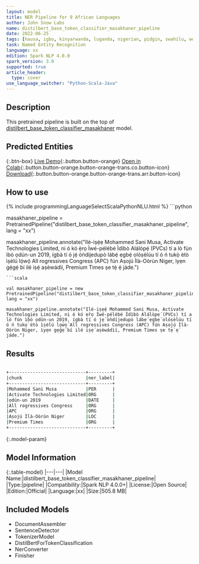 ```yaml
---
layout: model
title: NER Pipeline for 9 African Languages
author: John Snow Labs
name: distilbert_base_token_classifier_masakhaner_pipeline
date: 2022-06-25
tags: [hausa, igbo, kinyarwanda, luganda, nigerian, pidgin, swahilu, wolof, yoruba, xx, open_source]
task: Named Entity Recognition
language: xx
edition: Spark NLP 4.0.0
spark_version: 3.0
supported: true
article_header:
  type: cover
use_language_switcher: "Python-Scala-Java"
---
```


## Description

This pretrained pipeline is built on the top of [distilbert_base_token_classifier_masakhaner](https://nlp.johnsnowlabs.com/2022/01/18/distilbert_base_token_classifier_masakhaner_xx.html) model.

## Predicted Entities



{:.btn-box}
[Live Demo](https://demo.johnsnowlabs.com/public/Ner_masakhaner/){:.button.button-orange}
[Open in Colab](https://colab.research.google.com/github/JohnSnowLabs/spark-nlp-workshop/blob/master/tutorials/streamlit_notebooks/Ner_masakhaner.ipynb){:.button.button-orange.button-orange-trans.co.button-icon}
[Download](https://s3.amazonaws.com/auxdata.johnsnowlabs.com/public/models/distilbert_base_token_classifier_masakhaner_pipeline_xx_4.0.0_3.0_1656118926686.zip){:.button.button-orange.button-orange-trans.arr.button-icon}

## How to use



<div class="tabs-box" markdown="1">
{% include programmingLanguageSelectScalaPythonNLU.html %}
```python

masakhaner_pipeline = PretrainedPipeline("distilbert_base_token_classifier_masakhaner_pipeline", lang = "xx")

masakhaner_pipeline.annotate("Ilé-iṣẹ́ẹ Mohammed Sani Musa, Activate Technologies Limited, ni ó kó ẹ̀rọ Ìwé-pélébé Ìdìbò Alálòpẹ́ (PVCs) tí a lò fún ìbò ọdún-un 2019, ígbà tí ó jẹ́ òǹdíjedupò lábẹ́ ẹgbẹ́ olóṣèlúu tí ó ń tukọ̀ ètò ìṣèlú lọ́wọ́ All rogressives Congress (APC) fún Aṣojú Ìlà-Oòrùn Niger, ìyẹn gẹ́gẹ́ bí ilé iṣẹ́ aṣèwádìí, Premium Times ṣe tẹ̀ ẹ́ jáde.")
```
```scala

val masakhaner_pipeline = new PretrainedPipeline("distilbert_base_token_classifier_masakhaner_pipeline", lang = "xx")

masakhaner_pipeline.annotate("Ilé-iṣẹ́ẹ Mohammed Sani Musa, Activate Technologies Limited, ni ó kó ẹ̀rọ Ìwé-pélébé Ìdìbò Alálòpẹ́ (PVCs) tí a lò fún ìbò ọdún-un 2019, ígbà tí ó jẹ́ òǹdíjedupò lábẹ́ ẹgbẹ́ olóṣèlúu tí ó ń tukọ̀ ètò ìṣèlú lọ́wọ́ All rogressives Congress (APC) fún Aṣojú Ìlà-Oòrùn Niger, ìyẹn gẹ́gẹ́ bí ilé iṣẹ́ aṣèwádìí, Premium Times ṣe tẹ̀ ẹ́ jáde.")
```
</div>

## Results

```bash

+-----------------------------+---------+
|chunk                        |ner_label|
+-----------------------------+---------+
|Mohammed Sani Musa           |PER      |
|Activate Technologies Limited|ORG      |
|ọdún-un 2019                 |DATE     |
|All rogressives Congress     |ORG      |
|APC                          |ORG      |
|Aṣojú Ìlà-Oòrùn Niger        |LOC      |
|Premium Times                |ORG      |
+-----------------------------+---------+
```

{:.model-param}
## Model Information

{:.table-model}
|---|---|
|Model Name:|distilbert_base_token_classifier_masakhaner_pipeline|
|Type:|pipeline|
|Compatibility:|Spark NLP 4.0.0+|
|License:|Open Source|
|Edition:|Official|
|Language:|xx|
|Size:|505.8 MB|

## Included Models

- DocumentAssembler
- SentenceDetector
- TokenizerModel
- DistilBertForTokenClassification
- NerConverter
- Finisher